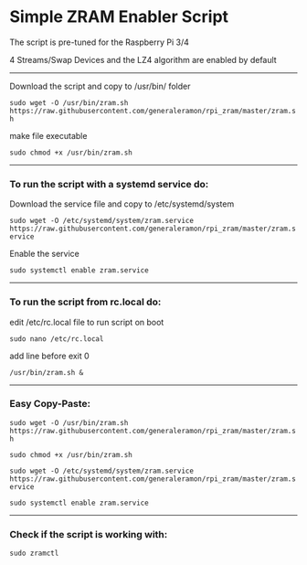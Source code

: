 # Simple ZRAM Enabler Script
The script is pre-tuned for the Raspberry Pi 3/4 

4 Streams/Swap Devices and the LZ4 algorithm are enabled by default

-----------------------------------------------------------------

Download the script and copy to /usr/bin/ folder

`sudo wget -O /usr/bin/zram.sh https://raw.githubusercontent.com/generaleramon/rpi_zram/master/zram.sh`

make file executable

`sudo chmod +x /usr/bin/zram.sh`

-----------------------------------------------------------------

### To run the script with a systemd service do:
Download the service file and copy to /etc/systemd/system

`sudo wget -O /etc/systemd/system/zram.service https://raw.githubusercontent.com/generaleramon/rpi_zram/master/zram.service`

Enable the service

`sudo systemctl enable zram.service`

-----------------------------------------------------------------

### To run the script from rc.local do:
edit /etc/rc.local file to run script on boot

`sudo nano /etc/rc.local`

add line before exit 0

`/usr/bin/zram.sh &`

-----------------------------------------------------------------

### Easy  Copy-Paste:

`sudo wget -O /usr/bin/zram.sh https://raw.githubusercontent.com/generaleramon/rpi_zram/master/zram.sh`

`sudo chmod +x /usr/bin/zram.sh`

`sudo wget -O /etc/systemd/system/zram.service https://raw.githubusercontent.com/generaleramon/rpi_zram/master/zram.service`

`sudo systemctl enable zram.service`

-----------------------------------------------------------------

### Check if the script is working with:

`sudo zramctl`
